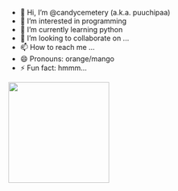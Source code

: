 - 👋 Hi, I’m @candycemetery (a.k.a. puuchipaa)
- 👀 I’m interested in programming
- 🌱 I’m currently learning python
- 💞️ I’m looking to collaborate on ...
- 📫 How to reach me ...
- 😄 Pronouns: orange/mango
- ⚡ Fun fact: hmmm...
<img src = "https://media3.giphy.com/media/v1.Y2lkPTc5MGI3NjExZms1bTc5MG5ocGEybTlsbGxvbGhubW5tMWU1MmZoMjB3YjVwOXhjMCZlcD12MV9pbnRlcm5hbF9naWZfYnlfaWQmY3Q9Zw/n4HxmeN6ruFK4niqsN/giphy.gif" width = "200"/>
<!---
candycemetery/candycemetery is a ✨ special ✨ repository because its `README.md` (this file) appears on your GitHub profile.
You can click the Preview link to take a look at your changes.
--->
